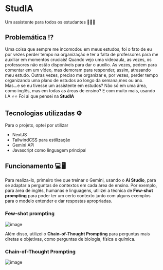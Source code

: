 # StudIA
Um assistente para todos os estudantes 🧑‍🎓🤓

## Problemática ⁉️
Uma coisa que sempre me incomodou em meus estudos, foi o fato de eu por vezes perder tempo na organização e ter a falta de professores para me auxiliar em momentos cruciais!
Quando vejo uma videoaula, as vezes, os professores não estão disponíveis para dar o auxílio. As vezes, pedem para comentar em um vídeo, mas demoram para responder, assim, atrasando meu estudo. Outras vezes, preciso me organizar e, por vezes, perder tempo organizando uma plano de estudos ao longo da semana,mes ou ano.
Mas...e se eu tivesse um assistente em estudos? Não só em uma área, como inglês, mas em todas as áreas de ensino? E com muito mais, usando I.A ⭐⭐
Foi ai que pensei na **StudIA**

## Tecnologias utilizadas ⚙️
Para o projeto, optei por utilizar

- NextJS
- TailwindCSS para estilização
- Gemini API 
- Javascript como linguagem principal

## Funcionamento 💻🖥️


Para realiza-lo, primeiro tive que treinar o Gemini, usando o **Ai Studio**, para se adaptar a perguntas de contextos em cada área de ensino.
Por exemplo, para área de inglês, humanas e linguagens, utilizei a técnica de **Few-shot prompting** para poder ter um certo contexto junto com alguns exemplos para o modelo entender e dar respostas apropriadas.

### Few-shot prompting 
![image](https://github.com/JonatasMSS/Studia/assets/74430293/094b1a10-7700-4f60-8cb2-c8fd2b4826ff)

Além disso, utilizei o **Chain-of-Thought Prompting** para perguntas mais diretas e objetivas, como perguntas de biologia, física e química.

### Chain-of-Thought Prompting
![image](https://github.com/JonatasMSS/Studia/assets/74430293/74a4105d-91b9-4c37-aae4-7a6fe12431a6)





